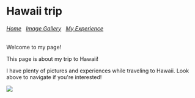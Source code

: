# Hawaii trip
<body>
  <h6>
    <a href="index.html">Home</a> &nbsp; <a href="image.html">Image Gallery</a> &nbsp; <a href="myexperience.html">My Experience</a>
  </h6>
    
  
  <p>Welcome to my page!</p>
  <p>This page is about my trip to Hawaii!</p>

  <p>I have plenty of pictures and experiences while traveling to Hawaii. Look above to navigate if you're interested!</p>
  </body>
  <img src="https://content.api.news/v3/images/bin/ded3be00f6965dcfa60d91c42563592d?width=1044">
  
